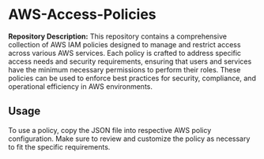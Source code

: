 # AWS-Access-Policies
**Repository Description:** This repository contains a comprehensive collection of AWS IAM policies designed to manage and restrict access across various AWS services. Each policy is crafted to address specific access needs and security requirements, ensuring that users and services have the minimum necessary permissions to perform their roles. These policies can be used to enforce best practices for security, compliance, and operational efficiency in AWS environments.

## Usage

To use a policy, copy the JSON file into respective AWS policy configuration. Make sure to review and customize the policy as necessary to fit the specific requirements.
